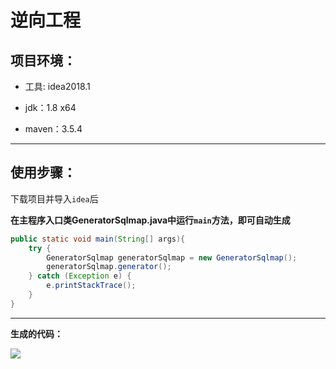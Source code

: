 逆向工程
==

项目环境：
--

* 工具: idea2018.1

* jdk：1.8 x64 

* maven：3.5.4

***

使用步骤：
--

下载项目并导入`idea`后

**在主程序入口类GeneratorSqlmap.java中运行`main`方法，即可自动生成**

```Java
public static void main(String[] args){
    try {
        GeneratorSqlmap generatorSqlmap = new GeneratorSqlmap();
        generatorSqlmap.generator();
    } catch (Exception e) {
        e.printStackTrace();
    }
}
```
<p></p>

***

**生成的代码：**<br>

![](https://img-blog.csdnimg.cn/20190119150123284.png)
